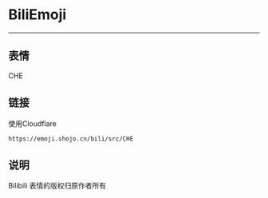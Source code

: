 # BiliEmoji
---
## 表情
CHE
## 链接
使用Cloudflare
```
https://emoji.shojo.cn/bili/src/CHE
```
## 说明
Bilibili 表情的版权归原作者所有
